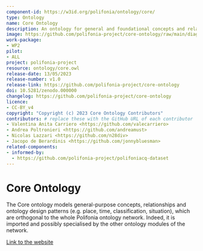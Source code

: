 ```yaml
---
component-id: https://w3id.org/polifonia/ontology/core/
type: Ontology
name: Core Ontology
description: An ontology for general and foundational concepts and relations (e.g. place, time, classification).
image: https://github.com/polifonia-project/core-ontology/raw/main/diagrams/core_main.png
work-package:
- WP2
pilot:
- ALL
project: polifonia-project
resource: ontology/core.owl
release-date: 13/05/2023
release-number: v1.0
release-link: https://github.com/polifonia-project/core-ontology
doi: 10.5281/zenodo.000000
changelog: https://github.com/polifonia-project/core-ontology
licence:
- CC-BY_v4
copyright: "Copyright (c) 2023 Core Ontology Contributors"
contributors: # replace these with the GitHub URL of each contributor
- Valentina Anita Carriero <https://github.com/valecarriero>
- Andrea Poltronieri <https://github.com/andreamust>
- Nicolas Lazzari <https://github.com/n28div>
- Jacopo de Berardinis <https://github.com/jonnybluesman>
related-components:
- informed-by:
  - https://github.com/polifonia-project/polifoniacq-dataset
---
```


# Core Ontology

The Core ontology models general-purpose concepts, relationships and ontology design patterns (e.g. place, time, classification, situation), which are orthogonal to the whole Polifonia ontology network. Indeed, it is imported and possibly specialised by the other ontology modules of the network.

[Link to the website](https://github.com/polifonia-project/core-ontology)
